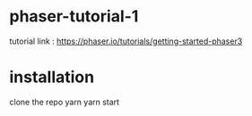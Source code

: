 # phaser-tutorial-1
tutorial link : https://phaser.io/tutorials/getting-started-phaser3

# installation
clone the repo
yarn
yarn start
